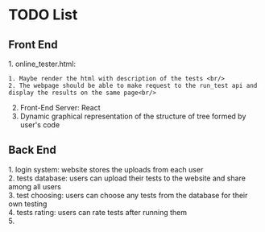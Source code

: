 <h1> TODO List </h1>
<h2> Front End </h2>
1. online_tester.html: <br/>

    1. Maybe render the html with description of the tests <br/>
    2. The webpage should be able to make request to the run_test api and display the results on the same page<br/>
2. Front-End Server: React<br/>
3. Dynamic graphical representation of the structure of tree formed by user's code<br/>

<h2> Back End </h2>
1. login system: website stores the uploads from each user<br/>
2. tests database: users can upload their tests to the website and share among all users<br/>
3. test choosing: users can choose any tests from the database for their own testing<br/>
4. tests rating: users can rate tests after running them<br/>
5. 